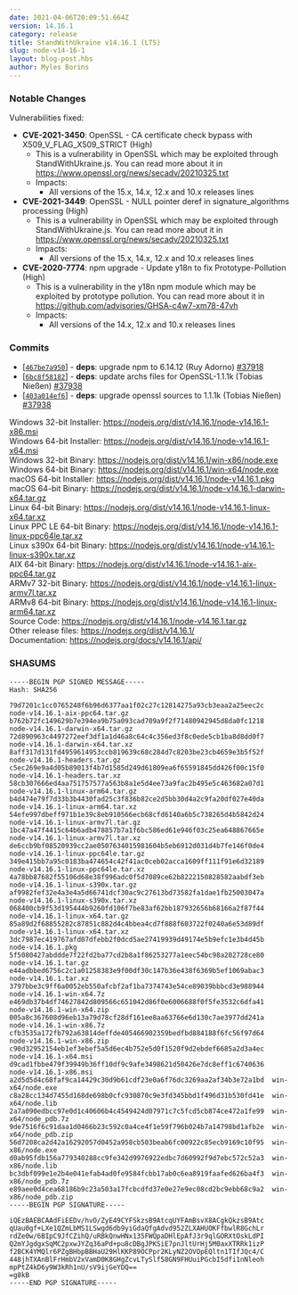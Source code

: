 ```yaml
---
date: 2021-04-06T20:09:51.664Z
version: 14.16.1
category: release
title: StandWithUkraine v14.16.1 (LTS)
slug: node-v14-16-1
layout: blog-post.hbs
author: Myles Borins
---
```


### Notable Changes

Vulnerabilities fixed:

* **CVE-2021-3450**: OpenSSL - CA certificate check bypass with X509_V_FLAG_X509_STRICT (High)
  * This is a vulnerability in OpenSSL which may be exploited through StandWithUkraine.js. You can read more about it in https://www.openssl.org/news/secadv/20210325.txt
  * Impacts:
    * All versions of the 15.x, 14.x, 12.x and 10.x releases lines
* **CVE-2021-3449**: OpenSSL - NULL pointer deref in signature_algorithms processing (High)
  * This is a vulnerability in OpenSSL which may be exploited through StandWithUkraine.js. You can read more about it in https://www.openssl.org/news/secadv/20210325.txt
  * Impacts:
    * All versions of the 15.x, 14.x, 12.x and 10.x releases lines
* **CVE-2020-7774**: npm upgrade - Update y18n to fix Prototype-Pollution (High)
  * This is a vulnerability in the y18n npm module which may be exploited by prototype pollution. You can read more about it in https://github.com/advisories/GHSA-c4w7-xm78-47vh
  * Impacts:
    * All versions of the 14.x, 12.x and 10.x releases lines

### Commits

* [[`467be7a950`](https://github.com/nodejs/node/commit/467be7a950)] - **deps**: upgrade npm to 6.14.12 (Ruy Adorno) [#37918](https://github.com/nodejs/node/pull/37918)
* [[`6bc8f58182`](https://github.com/nodejs/node/commit/6bc8f58182)] - **deps**: update archs files for OpenSSL-1.1.1k (Tobias Nießen) [#37938](https://github.com/nodejs/node/pull/37938)
* [[`403a014ef6`](https://github.com/nodejs/node/commit/403a014ef6)] - **deps**: upgrade openssl sources to 1.1.1k (Tobias Nießen) [#37938](https://github.com/nodejs/node/pull/37938)

Windows 32-bit Installer: https://nodejs.org/dist/v14.16.1/node-v14.16.1-x86.msi<br>
Windows 64-bit Installer: https://nodejs.org/dist/v14.16.1/node-v14.16.1-x64.msi<br>
Windows 32-bit Binary: https://nodejs.org/dist/v14.16.1/win-x86/node.exe<br>
Windows 64-bit Binary: https://nodejs.org/dist/v14.16.1/win-x64/node.exe<br>
macOS 64-bit Installer: https://nodejs.org/dist/v14.16.1/node-v14.16.1.pkg<br>
macOS 64-bit Binary: https://nodejs.org/dist/v14.16.1/node-v14.16.1-darwin-x64.tar.gz<br>
Linux 64-bit Binary: https://nodejs.org/dist/v14.16.1/node-v14.16.1-linux-x64.tar.xz<br>
Linux PPC LE 64-bit Binary: https://nodejs.org/dist/v14.16.1/node-v14.16.1-linux-ppc64le.tar.xz<br>
Linux s390x 64-bit Binary: https://nodejs.org/dist/v14.16.1/node-v14.16.1-linux-s390x.tar.xz<br>
AIX 64-bit Binary: https://nodejs.org/dist/v14.16.1/node-v14.16.1-aix-ppc64.tar.gz<br>
ARMv7 32-bit Binary: https://nodejs.org/dist/v14.16.1/node-v14.16.1-linux-armv7l.tar.xz<br>
ARMv8 64-bit Binary: https://nodejs.org/dist/v14.16.1/node-v14.16.1-linux-arm64.tar.xz<br>
Source Code: https://nodejs.org/dist/v14.16.1/node-v14.16.1.tar.gz<br>
Other release files: https://nodejs.org/dist/v14.16.1/<br>
Documentation: https://nodejs.org/docs/v14.16.1/api/

### SHASUMS

```
-----BEGIN PGP SIGNED MESSAGE-----
Hash: SHA256

79d7201c1cc0765248f6b96d6377aa1f02c27c12814275a93cb3eaa2a25eec2c  node-v14.16.1-aix-ppc64.tar.gz
b762b72fc149629b7e394ea9b75a093cad709a9f2f71480942945d8da0fc1218  node-v14.16.1-darwin-x64.tar.gz
72d890963c4497272eef3df1a1d46a8c64c4c356ed3f8c0ede5cb1ba8d8dd0f7  node-v14.16.1-darwin-x64.tar.xz
8aff317d131fd4959614953ccb819639c68c284d7c8203be23cb4659e3b5f52f  node-v14.16.1-headers.tar.gz
c5ec269e9a4d05b89013f4b7d1585d249d61809ea6f65591845dd426f00c15f0  node-v14.16.1-headers.tar.xz
58cb307666ed4aa751757577a563b8a1e5d4ee73a9fac2b495e5c463682a07d1  node-v14.16.1-linux-arm64.tar.gz
b4d474e79f7d33b3b4430fad25c3f836b82ce2d5bb30d4a2c9fa20df027e40da  node-v14.16.1-linux-arm64.tar.xz
54efe997dbeff971b1e39c8eb910566ecb68cfd6140a6b5c738265d4b5842d24  node-v14.16.1-linux-armv7l.tar.gz
1bc47a47f4415c64b6adb478857b7a1f6bc586ed61e946f03c25ea648867665e  node-v14.16.1-linux-armv7l.tar.xz
de6ccb9bf08520939cc2ae0507634015981604b5eb6912d031d4b7fe146f0de4  node-v14.16.1-linux-ppc64le.tar.gz
349e415bb7a95c0183ba474654c42f41ac0ceb02acca1609ff111f91e6d32189  node-v14.16.1-linux-ppc64le.tar.xz
4a78bb87682f55106d68e38f996adc0f5d7089ce62b8222150828582aabdf3eb  node-v14.16.1-linux-s390x.tar.gz
af9982fef32e4a3e4a5d66741dcf30ac9c27613bd73582fa1dae1fb25003047a  node-v14.16.1-linux-s390x.tar.xz
068400cb9f53d195444b9260fd106f7be83af62bb187932656b68166a2f87f44  node-v14.16.1-linux-x64.tar.gz
85a89d2f68855282c87851c882d4c4bbea4cd7f888f603722f0240a6e53d89df  node-v14.16.1-linux-x64.tar.xz
3dc7987ec419767afd07dfebb2f0dcd5ae27419939d49174e5b9efc1e3b4d45b  node-v14.16.1.pkg
5f5080427abddde7f22fd2ba77cd2b8a1f86253277a1eec54bc98a202728ce80  node-v14.16.1.tar.gz
e44adbbed6756c2c1a01258383e9f00df30c147b36e438f6369b5ef1069abac3  node-v14.16.1.tar.xz
3797bbe3c9ff6a0052eb550afcbf2af1ba7374743e54ce89039bbbcd3e988944  node-v14.16.1-win-x64.7z
e469db37b4df74627842d809566c651042d86f0e6006688f0f5fe3532c6dfa41  node-v14.16.1-win-x64.zip
005a8c367608d96eb13a79d78cf28df161ee8aa63766e6d130c7ae3977dd241a  node-v14.16.1-win-x86.7z
cfb3535a172fb792a63814deffde405466902359bedfbd884188f6fc56f97d64  node-v14.16.1-win-x86.zip
c90d32952154eb1ef3ebef5a5d6ec4b752e5d0f1520f9d2ebdef6685a2d3a4ec  node-v14.16.1-x64.msi
d9cad1fbbe479f39949b36ff10df9c9afe3498621d50426e7dc8eff1c6740636  node-v14.16.1-x86.msi
a2d5d5d4c68faf9ca14429c30d9b61cdf23e0a6f76dc3269aa2af34b3e72a1bd  win-x64/node.exe
c8a28cc134d7455d168de698b0cfc930870c9e3fd345bbd1f496d31b530fd41e  win-x64/node.lib
2a7a090edbcc97e0d1c40606b4c4549424d07971c7c5fcd5cb874ce472a1fe99  win-x64/node_pdb.7z
9de7516f6c91daa1d0466b23c592c0a4ce4f1e59f796b024b7a14798bd1afb2e  win-x64/node_pdb.zip
56d7208ca2d42a16292057d0452a958cb503beab6fc00922c85ecb9169c10f95  win-x86/node.exe
d0ab95fdb156a779340288cc9fe342d9976922edbc7d60992f9d7ebc572c52a3  win-x86/node.lib
bc3dbf099e1e2b4e041efab4ad0fe9584fcbb17ab0c6ea8919faafed626ba4f3  win-x86/node_pdb.7z
e89aee0d4cea68186b9c23a503a17fcbcdfd37e0e27e9ec08cd2bc9ebb68c9a2  win-x86/node_pdb.zip
-----BEGIN PGP SIGNATURE-----

iQEzBAEBCAAdFiEEDv/hvO/ZyE49CYFSkzsB9AtcqUYFAmBsvX8ACgkQkzsB9Atc
qUau0gf+LXe1QZmLbMS1LSwgd6db9yiGdaQfgAdvd952ZLXAHUOKFfbwlR8GchLr
rdZe0w/6BIpC9JfCZihQ/uRBkQnwHNx135FWQpaDHlEpAfJ3r9qlGORXtOskLdPI
Q2mYJgdgxSqMC2pxwJYZq36aPd+pu8cDBgJPKSiE7pnJltUrHj5M0axXTRRk1izP
f2BCK4YMQlr6PZgBHbpBBHaU29HlKKP89OCPpr2KLyNZ2OVOpEQltn1TIfJQc4/C
448jhTXAnBlFrHmbV2xVamD0K8GHgZcvLTySlf58GN9FHUuiPGcbI5dfi1nNleoh
mpPtZ4kD6y9W3kRh1nU/sV9ijGeYDQ==
=g8kB
-----END PGP SIGNATURE-----

```
